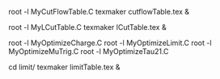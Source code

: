 root -l MyCutFlowTable.C 
texmaker cutflowTable.tex &

root -l MyLCutTable.C 
texmaker lCutTable.tex &

root -l MyOptimizeCharge.C 
root -l MyOptimizeLimit.C 
root -l MyOptimizeMuTrig.C
root -l MyOptimizeTau21.C

cd limit/
texmaker limitTable.tex &
